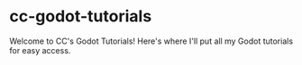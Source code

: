 # cc-godot-tutorials
Welcome to CC's Godot Tutorials! Here's where I'll put all my Godot tutorials for easy access.
